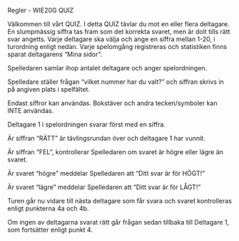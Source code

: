 Regler - WIE20G QUIZ 

 

Välkommen till vårt QUIZ. I detta QUIZ tävlar du mot en eller flera deltagare. En slumpmässig siffra tas fram som det korrekta svaret, men är dolt tills rätt svar angetts. Varje deltagare ska välja och ange en siffra mellan 1-20, i turordning enligt nedan. Varje spelomgång registreras och statistiken finns sparat deltagarens “Mina sidor”.   

 

Spelledaren samlar ihop antalet deltagare och anger spelordningen. 

Spelledare ställer frågan “vilket nummer har du valt?” och siffran skrivs in på angiven plats i spelfältet.  

Endast siffror kan användas. Bokstäver och andra tecken/symboler kan INTE användas.  

Deltagare 1 i spelordningen svarar först med en siffra.  

Är siffran “RÄTT” är tävlingsrundan över och deltagare 1 har vunnit. 

Är siffran “FEL”, kontrollerar Spelledaren om svaret är högre eller lägre än svaret. 

Är svaret “högre”  meddelar Spelledaren att “Ditt svar är för HÖGT!” 

Är svaret “lägre” meddelar Spelledaren att “Ditt svar är för LÅGT!” 

Turen går nu vidare till nästa deltagare som får svara och svaret kontrolleras enligt punkterna 4a och 4b. 

Om ingen av deltagarna svarat rätt går frågan sedan tillbaka till Deltagare 1, som fortsätter enligt punkt 4. 